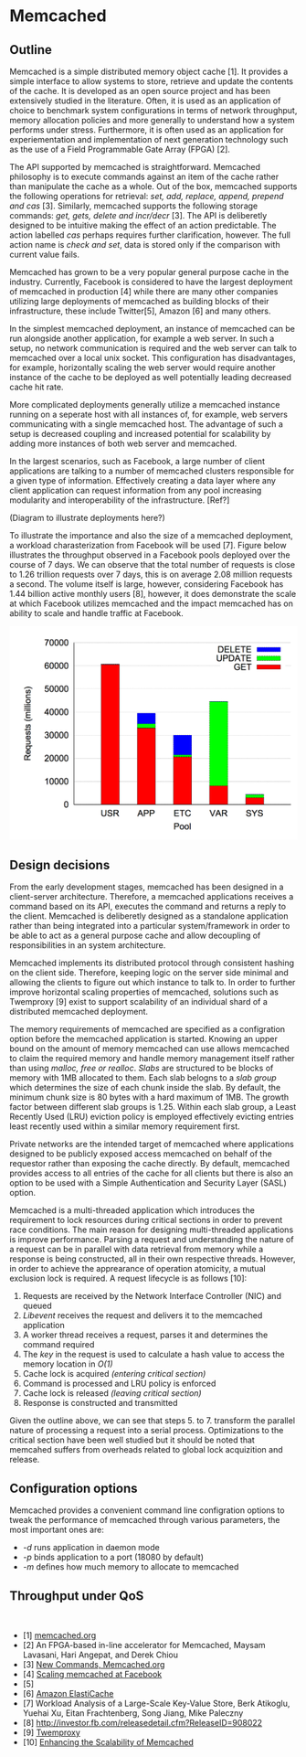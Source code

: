 # Memcached

## Outline
Memcached is a simple distributed memory object cache [1]. It provides a simple interface to allow systems to store, retrieve and update the contents of the cache. It is developed as an open source project and has been extensively studied in the literature. Often, it is used as an application of choice to benchmark system configurations in terms of network throughput, memory allocation policies and more generally to understand how a system performs under stress. Furthermore, it is often used as an application for experiementation and implementation of next generation technology such as the use of a Field Programmable Gate Array (FPGA) [2].

The API supported by memcached is straightforward. Memcached philosophy is to execute commands against an item of the cache rather than manipulate the cache as a whole. Out of the box, memcached supports the following operations for retrieval: *set, add, replace, append, prepend and cas* [3]. Similarly, memcached supports the following storage commands: *get, gets, delete and incr/decr* [3]. The API is deliberetly designed to be intuitive making the effect of an action predictable. The action labelled *cas* perhaps requires further clarification, however. The full action name is *check and set*, data is stored only if the comparison with current value fails.

Memcached has grown to be a very popular general purpose cache in the industry. Currently, Facebook is considered to have the largest deployment of memcached in production [4] while there are many other companies utilizing large deployments of memcached as building blocks of their infrastructure, these include Twitter[5], Amazon [6] and many others. 

In the simplest memcached deployment, an instance of memcached can be run alongside another application, for example a web server. In such a setup, no network communication is required and the web server can talk to memcached over a local unix socket. This configuration has disadvantages, for example, horizontally scaling the web server would require another instance of the cache to be deployed as well potentially leading decreased cache hit rate.

More complicated deployments generally utilize a memcached instance running on a seperate host with all instances of, for example, web servers communicating with a single memcached host. The advantage of such a setup is decreased coupling and increased potential for scalability by adding more instances of both web server and memcached.

In the largest scenarios, such as Facebook, a large number of client applications are talking to a number of memcached clusters responsible for a given type of information. Effectively creating a data layer where any client application can request information from any pool increasing modularity and interoperability of the infrastructure. [Ref?] 

(Diagram to illustrate deployments here?)

To illustrate the importance and also the size of a memcached deployment, a workload charasterization from Facebook will be used [7]. Figure below illustrates the throughput observed in a Facebook pools deployed over the course of 7 days. We can observe that the total number of requests is close to 1.26 trillion requests over 7 days, this is on average 2.08 million requests a second. The volume itself is large, however, considering Facebook has 1.44 billion active monthly users [8], however, it does demonstrate the scale at which Facebook utilizes memcached and the impact memcached has on ability to scale and handle traffic at Facebook.

![Facebook Pools Operations](./res/5_facebook_pool_ops.png)

## Design decisions
From the early development stages, memcached has been designed in a client-server architecture. Therefore, a memcached applications receives a command based on its API, executes the command and returns a reply to the client. Memcached is deliberetly designed as a standalone application rather than being integrated into a particular system/framework in order to be able to act as a general purpose cache and allow decoupling of responsibilities in an system architecture.

Memcached implements its distributed protocol through consistent hashing on the client side. Therefore, keeping logic on the server side minimal and allowing the clients to figure out which instance to talk to. In order to further improve horizontal scaling properties of memcached, solutions such as Twemproxy [9] exist to support scalability of an individual shard of a distributed memcached deployment.

The memory requirements of memcached are specified as a configration option before the memcached application is started. Knowing an upper bound on the amount of memory memcached can use allows memcached to claim the required memory and handle memory management itself rather than using *malloc, free or realloc*. *Slabs* are structured to be blocks of memory with 1MB allocated to them. Each slab belogns to a *slab group* which determines the size of each chunk inside the slab. By default, the minimum chunk size is 80 bytes with a hard maximum of 1MB. The growth factor between different slab groups is 1.25. Within each slab group, a Least Recently Used (LRU) eviction policy is employed effectively evicting entries least recently used within a similar memory requirement first.

Private networks are the intended target of memcached where applications designed to be publicly exposed access memcached on behalf of the requestor rather than exposing the cache directly. By default, memcached provides access to all entries of the cache for all clients but there is also an option to be used with a Simple Authentication and Security Layer (SASL) option.

Memcached is a multi-threaded application which introduces the requirement to lock resources during critical sections in order to prevent race conditions. The main reason for designing multi-threaded applications is improve performance. Parsing a request and understanding the nature of a request can be in parallel with data retrieval from memory while a response is being constructed, all in their own respective threads. However, in order to achieve the apprearance of operation atomicity, a mutual exclusion lock is required. A request lifecycle is as follows [10]:

1. Requests are received by the Network Interface Controller (NIC) and queued
2. *Libevent* receives the request and delivers it to the memcached application
3. A worker thread receives a request, parses it and determines the command required
4. The *key* in the request is used to calculate a hash value to access the memory location in *O(1)*
5. Cache lock is acquired *(entering critical section)*
6. Command is processed and LRU policy is enforced
7. Cache lock is released *(leaving critical section)*
8. Response is constructed and transmitted

Given the outline above, we can see that steps 5. to 7. transform the parallel nature of processing a request into a serial process. Optimizations to the critical section have been well studied but it should be noted that memcahed suffers from overheads related to global lock acquizition and release.


## Configuration options
Memcached provides a convenient command line configration options to tweak the performance of memcached through various parameters, the most important ones are:
* *-d* runs application in daemon mode
* *-p <port>* binds application to a port (18080 by default)
* *-m <memory>* defines how much memory to allocate to memcached 


## Throughput under QoS
 

* [1] [memcached.org](http://memcached.org/)
* [2] An FPGA-based in-line accelerator for Memcached, Maysam Lavasani, Hari Angepat, and Derek Chiou
* [3] [New Commands, Memcached.org](https://code.google.com/p/memcached/wiki/NewCommands)
* [4] [Scaling memcached at Facebook](https://www.facebook.com/notes/facebook-engineering/scaling-memcached-at-facebook/39391378919/)
* [5] 
* [6] [Amazon ElastiCache](http://aws.amazon.com/elasticache/)
* [7] Workload Analysis of a Large-Scale Key-Value Store, Berk Atikoglu, Yuehai Xu, Eitan Frachtenberg, Song Jiang, Mike Paleczny
* [8] http://investor.fb.com/releasedetail.cfm?ReleaseID=908022
* [9] [Twemproxy](https://github.com/twitter/twemproxy)
* [10] [Enhancing the Scalability of Memcached](https://software.intel.com/sites/default/files/m/0/b/6/1/d/45675-memcached_05172012.pdf)